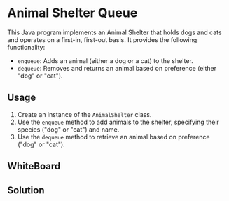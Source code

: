 # Animal Shelter Queue

This Java program implements an Animal Shelter that holds dogs and cats and operates on a first-in, first-out basis. 
It provides the following functionality:

- `enqueue`: Adds an animal (either a dog or a cat) to the shelter.
- `dequeue`: Removes and returns an animal based on preference (either "dog" or "cat").

## Usage

1. Create an instance of the `AnimalShelter` class.
2. Use the `enqueue` method to add animals to the shelter, specifying their species ("dog" or "cat") and name.
3. Use the `dequeue` method to retrieve an animal based on preference ("dog" or "cat").

## WhiteBoard 



## Solution 